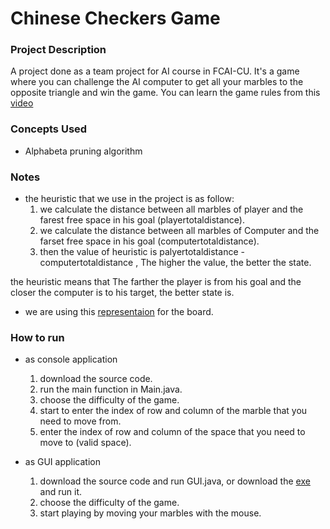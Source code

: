 # Chinese Checkers Game

### Project Description

A project done as a team project for AI course in FCAI-CU. It's a game where you can challenge the AI computer to get all your marbles to the opposite triangle and win the game. You can learn the game rules from this [video](https://www.youtube.com/watch?v=E0vSvWdNiUg)

### Concepts Used

- Alphabeta pruning algorithm

### Notes

- the heuristic that we use in the project is as follow:
	1. we calculate the distance between all marbles of player and the farest free space in his goal (playertotaldistance).
	2. we calculate the distance between all marbles of Computer and the farset free space in his goal (computertotaldistance).
	3. then the value of heuristic is palyertotaldistance - computertotaldistance , The higher the value, the better the state.

the heuristic means that The farther the player is from his goal and the closer the computer is to his target, the better state is.

- we are using this [representaion](BoardRepresentation.txt) for the board.

### How to run

- as console application
	1. download the source code.
	2. run the main function in Main.java.
	3. choose the difficulty of the game.
	4. start to enter the index of row and column of the marble that you need to move from.
	5. enter the index of row and column of the space that you need to move to (valid space).
	
- as GUI application
	1. download the source code and run GUI.java, or download the [exe](https://drive.google.com/file/d/1nPvznpCFvvC3ML1VouywuZCHL7OnUeOh/view?usp=sharing) and run it.
	2. choose the difficulty of the game.
	3. start playing by moving your marbles with the mouse.

